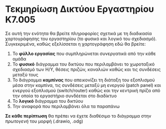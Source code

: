 # Τεκμηρίωση Δικτύου Εργαστηρίου Κ7.005

Σε αυτή την ενότητα θα βρείτε πληροφορίες σχετικά με τη διαδικασία χαρτογράφησης του εργαστηρίου (το φυσικό και λογικό του σχεδιασμό).
Συγκεκριμένα, καθώς εξελίσσεται η χαρτογράφηση εδώ θα βρείτε:

1. To **φύλλο εργασίας** που συμπληρώνεται συνεργατικά από την κάθε ομάδα 
2. Το **φυσικό** διάγραμμα του δικτύου που περιλαμβάνει το χωροταξικό σχεδιασμό των Η/Υ, θέσεις πριζών, καναλιών καθώς και τις συνδέσεις μεταξύ τους
3. To διάγραμμα **καμπίνας** που απεικονίζει τη διάταξη του εξοπλισμού μέσα στην καμπίνα, τις συνδέσεις μεταξύ μη ενεργού (patch panel) και ενεργού εξοπλισμού (switch/router) καθώς και την κεντρική πρίζα από την οποία το εργαστήριο συνδέεται στο διαδίκτυο
4. Το **λογικό** διάγραμμα του δικτύου 
5. Την αναφορά που περιλαμβάνει όλα τα παραπάνω

**Σε κάθε περίπτωση** θα πρέπει να έχετε διαθέσιμο το διάγραμμα στην _πρωτογενή_ του μορφή (.drawio, .odg)
